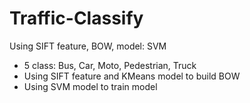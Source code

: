 # Traffic-Classify
Using SIFT feature, BOW, model: SVM 
- 5 class: Bus, Car, Moto, Pedestrian, Truck
- Using SIFT feature and KMeans model to build BOW
- Using SVM model to train model
